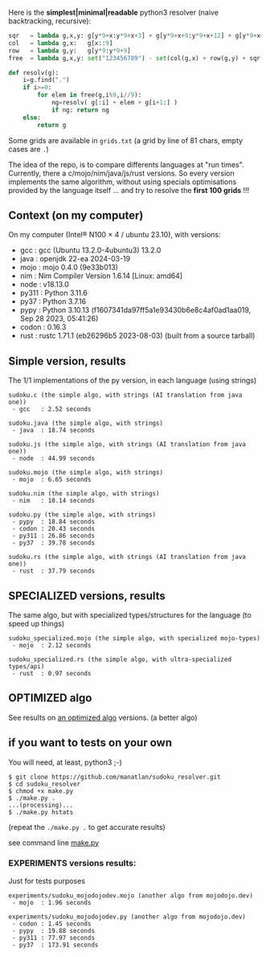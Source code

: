Here is the **simplest|minimal|readable** python3 resolver (naive backtracking, recursive):

```python
sqr   = lambda g,x,y: g[y*9+x:y*9+x+3] + g[y*9+x+9:y*9+x+12] + g[y*9+x+18:y*9+x+21]
col   = lambda g,x:   g[x::9]
row   = lambda g,y:   g[y*9:y*9+9]
free  = lambda g,x,y: set("123456789") - set(col(g,x) + row(g,y) + sqr(g,(x//3)*3,(y//3)*3))

def resolv(g):
    i=g.find(".")
    if i>=0:
        for elem in free(g,i%9,i//9):
            ng=resolv( g[:i] + elem + g[i+1:] )
            if ng: return ng
    else:
        return g
```


Some grids are available in `grids.txt` (a grid by line of 81 chars, empty cases are `.`)

The idea of the repo, is to compare differents languages at "run times". Currently, there a c/mojo/nim/java/js/rust versions. So every version implements the same algorithm, without using specials optimisations provided by the language itself ... and try to resolve the **first 100 grids** !!!

## Context (on my computer)

On my computer (Intel® N100 × 4 / ubuntu 23.10), with versions:
 * gcc   : gcc (Ubuntu 13.2.0-4ubuntu3) 13.2.0
 * java  : openjdk 22-ea 2024-03-19
 * mojo  : mojo 0.4.0 (9e33b013)
 * nim   : Nim Compiler Version 1.6.14 [Linux: amd64]
 * node  : v18.13.0
 * py311 : Python 3.11.6
 * py37  : Python 3.7.16
 * pypy  : Python 3.10.13 (f1607341da97ff5a1e93430b6e8c4af0ad1aa019, Sep 28 2023, 05:41:26)
 * codon : 0.16.3
 * rust  : rustc 1.71.1 (eb26296b5 2023-08-03) (built from a source tarball)

## Simple version, results

The 1/1 implementations of the py version, in each language (using strings)

```
sudoku.c (the simple algo, with strings (AI translation from java one))
 - gcc   : 2.52 seconds

sudoku.java (the simple algo, with strings)
 - java  : 18.74 seconds

sudoku.js (the simple algo, with strings (AI translation from java one))
 - node  : 44.99 seconds

sudoku.mojo (the simple algo, with strings)
 - mojo  : 6.65 seconds

sudoku.nim (the simple algo, with strings)
 - nim   : 10.14 seconds

sudoku.py (the simple algo, with strings)
 - pypy  : 18.84 seconds
 - codon : 20.43 seconds
 - py311 : 26.86 seconds
 - py37  : 39.78 seconds

sudoku.rs (the simple algo, with strings (AI translation from java one))
 - rust  : 37.79 seconds
```

## SPECIALIZED versions, results

The same algo, but with specialized types/structures for the language (to speed up things)

```
sudoku_specialized.mojo (the simple algo, with specialized mojo-types)
 - mojo  : 2.12 seconds

sudoku_specialized.rs (the simple algo, with ultra-specialized types/api)
 - rust  : 0.97 seconds

```


## OPTIMIZED algo

See results on [an optimized algo](optimized) versions. (a better algo)


## if you want to tests on your own

You will need, at least, python3 ;-)
```
$ git clone https://github.com/manatlan/sudoku_resolver.git
$ cd sudoku_resolver
$ chmod +x make.py
$ ./make.py .
...(processing)...
$ ./make.py hstats
```
(repeat the `./make.py .` to get accurate results)

see command line [make.py](make.md)

### EXPERIMENTS versions results:

Just for tests purposes

```
experiments/sudoku_mojodojodev.mojo (another algo from mojodojo.dev)
 - mojo  : 1.96 seconds

experiments/sudoku_mojodojodev.py (another algo from mojodojo.dev)
 - codon : 1.45 seconds
 - pypy  : 19.88 seconds
 - py311 : 77.97 seconds
 - py37  : 173.91 seconds

```

